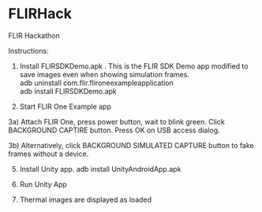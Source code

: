 # FLIRHack
FLIR Hackathon

Instructions:  
  
1) Install FLIRSDKDemo.apk . This is the FLIR SDK Demo app modified to save images even when showing simulation frames.  
adb uninstall com.flir.flironeexampleapplication  
adb install FLIRSDKDemo.apk    
  
2) Start FLIR One Example app  
  
3a) Attach FLIR One, press power button, wait to blink green. Click BACKGROUND CAPTIRE button. Press OK on USB access dialog.

3b) Alternatively, click BACKGROUND SIMULATED CAPTURE button to fake frames without a device.
  
5) Install Unity app.
adb install UnityAndroidApp.apk    
  
6) Run Unity App  
  
7) Thermal images are displayed as loaded
  
  